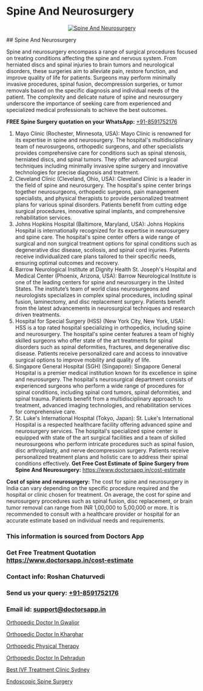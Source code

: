# Spine And Neurosurgery

<p align="center">
  <a href="null">
    <img src="null" alt="Spine And Neurosurgery">
  </a>
</p>
## Spine And Neurosurgery

Spine and neurosurgery encompass a range of surgical procedures focused on treating conditions affecting the spine and nervous system. From herniated discs and spinal injuries to brain tumors and neurological disorders, these surgeries aim to alleviate pain, restore function, and improve quality of life for patients. Surgeons may perform minimally invasive procedures, spinal fusion, decompression surgeries, or tumor removals based on the specific diagnosis and individual needs of the patient. The complexity and delicate nature of spine and neurosurgery underscore the importance of seeking care from experienced and specialized medical professionals to achieve the best outcomes.

**FREE Spine Surgery quotation on your WhatsApp:**  [+91-8591752176](https://api.whatsapp.com/send?phone=8591752176)

1) Mayo Clinic (Rochester, Minnesota, USA): Mayo Clinic is renowned for its expertise in spine and neurosurgery. The hospital's multidisciplinary team of neurosurgeons, orthopedic surgeons, and other specialists provides comprehensive care for conditions such as spinal stenosis, herniated discs, and spinal tumors. They offer advanced surgical techniques including minimally invasive spine surgery and innovative technologies for precise diagnosis and treatment.
2) Cleveland Clinic (Cleveland, Ohio, USA): Cleveland Clinic is a leader in the field of spine and neurosurgery. The hospital's spine center brings together neurosurgeons, orthopedic surgeons, pain management specialists, and physical therapists to provide personalized treatment plans for various spinal disorders. Patients benefit from cutting edge surgical procedures, innovative spinal implants, and comprehensive rehabilitation services.
3) Johns Hopkins Hospital (Baltimore, Maryland, USA): Johns Hopkins Hospital is internationally recognized for its expertise in neurosurgery and spine care. The hospital's spine center offers a wide range of surgical and non surgical treatment options for spinal conditions such as degenerative disc disease, scoliosis, and spinal cord injuries. Patients receive individualized care plans tailored to their specific needs, ensuring optimal outcomes and recovery.
4) Barrow Neurological Institute at Dignity Health St. Joseph's Hospital and Medical Center (Phoenix, Arizona, USA): Barrow Neurological Institute is one of the leading centers for spine and neurosurgery in the United States. The institute’s team of world class neurosurgeons and neurologists specializes in complex spinal procedures, including spinal fusion, laminectomy, and disc replacement surgery. Patients benefit from the latest advancements in neurosurgical techniques and research driven treatments.
5) Hospital for Special Surgery (HSS) (New York City, New York, USA): HSS is a top rated hospital specializing in orthopedics, including spine and neurosurgery. The hospital's spine center features a team of highly skilled surgeons who offer state of the art treatments for spinal disorders such as spinal deformities, fractures, and degenerative disc disease. Patients receive personalized care and access to innovative surgical options to improve mobility and quality of life.
6) Singapore General Hospital (SGH) (Singapore): Singapore General Hospital is a premier medical institution known for its excellence in spine and neurosurgery. The hospital's neurosurgical department consists of experienced surgeons who perform a wide range of procedures for spinal conditions, including spinal cord tumors, spinal deformities, and spinal trauma. Patients benefit from a multidisciplinary approach to treatment, advanced imaging technologies, and rehabilitation services for comprehensive care.
7) St. Luke's International Hospital (Tokyo, Japan): St. Luke's International Hospital is a respected healthcare facility offering advanced spine and neurosurgery services. The hospital's specialized spine center is equipped with state of the art surgical facilities and a team of skilled neurosurgeons who perform intricate procedures such as spinal fusion, disc arthroplasty, and nerve decompression surgery. Patients receive personalized treatment plans and holistic care to address their spinal conditions effectively.
**Get Free Cost Estimate of Spine Surgery from Spine And Neurosurgery:** https://www.doctorsapp.in/cost-estimate

**Cost of spine and neurosurgery:**
The cost for spine and neurosurgery in India can vary depending on the specific procedure required and the hospital or clinic chosen for treatment. On average, the cost for spine and neurosurgery procedures such as spinal fusion, disc replacement, or brain tumor removal can range from INR 1,00,000 to 5,00,000 or more. It is recommended to consult with a healthcare provider or hospital for an accurate estimate based on individual needs and requirements.

### This information is sourced from Doctors App 
### Get Free Treatment Quotation https://www.doctorsapp.in/cost-estimate
### Contact info: Roshan Chaturvedi 
### Send us your query: [+91-8591752176](https://api.whatsapp.com/send?phone=8591752176) 
### Email id: support@doctorsapp.in

[Orthopedic Doctor In Gwalior](https://www.linkedin.com/pulse/orthopedic-doctor-gwalior-doctorsapp-united-arab-emirates-zgzde?trackingId=p%2BE3RsY%2F959beI1KJZ%2BEvQ%3D%3D&lipi=urn%3Ali%3Apage%3Ad_flagship3_company_admin%3BSXrbBuk4SwWZ8nIcZ2zSvw%3D%3D)

[Orthopedic Doctor In Kharghar](https://www.linkedin.com/pulse/orthopedic-doctor-kharghar-doctorsappin-d4qtc?trackingId=0MABeXFsXGTpiHVBSN8T5Q%3D%3D&lipi=urn%3Ali%3Apage%3Ad_flagship3_company_admin%3BcTUR6naWQkWjeA%2BR15noZQ%3D%3D)

[Orthopedic Physical Therapy](https://medium.com/@vimalrana22/orthopedic-physical-therapy-9272305cf349)

[Orthopedic Doctor In Dehradun](https://medium.com/@vimalrana22/orthopedic-doctor-in-dehradun-a6c0bcc6ead0)

[Best IVF Treatment Clinic Sydney](https://doctors-apps.github.io/doctorsapp/best-ivf-treatment-clinic-sydney)

[Endoscopic Spine Surgery](https://doctors-apps.github.io/doctorsapp/endoscopic-spine-surgery)

